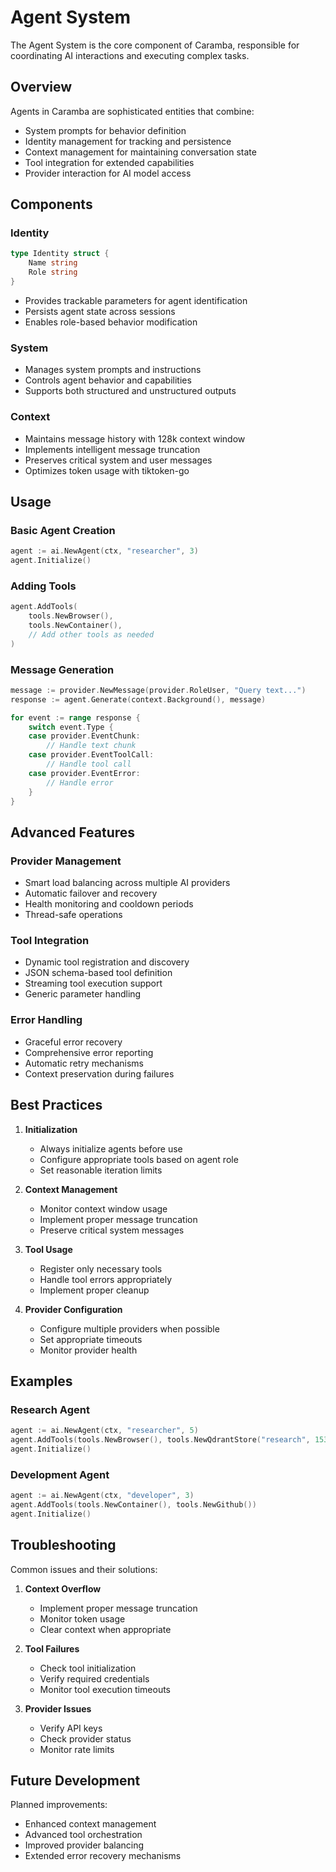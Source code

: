# Agent System

The Agent System is the core component of Caramba, responsible for coordinating AI interactions and executing complex tasks.

## Overview

Agents in Caramba are sophisticated entities that combine:

-   System prompts for behavior definition
-   Identity management for tracking and persistence
-   Context management for maintaining conversation state
-   Tool integration for extended capabilities
-   Provider interaction for AI model access

## Components

### Identity

```go
type Identity struct {
    Name string
    Role string
}
```

-   Provides trackable parameters for agent identification
-   Persists agent state across sessions
-   Enables role-based behavior modification

### System

-   Manages system prompts and instructions
-   Controls agent behavior and capabilities
-   Supports both structured and unstructured outputs

### Context

-   Maintains message history with 128k context window
-   Implements intelligent message truncation
-   Preserves critical system and user messages
-   Optimizes token usage with tiktoken-go

## Usage

### Basic Agent Creation

```go
agent := ai.NewAgent(ctx, "researcher", 3)
agent.Initialize()
```

### Adding Tools

```go
agent.AddTools(
    tools.NewBrowser(),
    tools.NewContainer(),
    // Add other tools as needed
)
```

### Message Generation

```go
message := provider.NewMessage(provider.RoleUser, "Query text...")
response := agent.Generate(context.Background(), message)

for event := range response {
    switch event.Type {
    case provider.EventChunk:
        // Handle text chunk
    case provider.EventToolCall:
        // Handle tool call
    case provider.EventError:
        // Handle error
    }
}
```

## Advanced Features

### Provider Management

-   Smart load balancing across multiple AI providers
-   Automatic failover and recovery
-   Health monitoring and cooldown periods
-   Thread-safe operations

### Tool Integration

-   Dynamic tool registration and discovery
-   JSON schema-based tool definition
-   Streaming tool execution support
-   Generic parameter handling

### Error Handling

-   Graceful error recovery
-   Comprehensive error reporting
-   Automatic retry mechanisms
-   Context preservation during failures

## Best Practices

1. **Initialization**

    - Always initialize agents before use
    - Configure appropriate tools based on agent role
    - Set reasonable iteration limits

2. **Context Management**

    - Monitor context window usage
    - Implement proper message truncation
    - Preserve critical system messages

3. **Tool Usage**

    - Register only necessary tools
    - Handle tool errors appropriately
    - Implement proper cleanup

4. **Provider Configuration**
    - Configure multiple providers when possible
    - Set appropriate timeouts
    - Monitor provider health

## Examples

### Research Agent

```go
agent := ai.NewAgent(ctx, "researcher", 5)
agent.AddTools(tools.NewBrowser(), tools.NewQdrantStore("research", 1536))
agent.Initialize()
```

### Development Agent

```go
agent := ai.NewAgent(ctx, "developer", 3)
agent.AddTools(tools.NewContainer(), tools.NewGithub())
agent.Initialize()
```

## Troubleshooting

Common issues and their solutions:

1. **Context Overflow**

    - Implement proper message truncation
    - Monitor token usage
    - Clear context when appropriate

2. **Tool Failures**

    - Check tool initialization
    - Verify required credentials
    - Monitor tool execution timeouts

3. **Provider Issues**
    - Verify API keys
    - Check provider status
    - Monitor rate limits

## Future Development

Planned improvements:

-   Enhanced context management
-   Advanced tool orchestration
-   Improved provider balancing
-   Extended error recovery mechanisms

